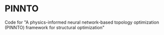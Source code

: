 # PINNTO

Code for "A physics-informed neural network-based topology optimization (PINNTO) framework for structural optimization"
